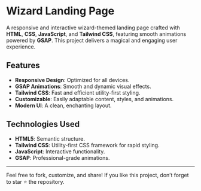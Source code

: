 # Wizard Landing Page

A responsive and interactive wizard-themed landing page crafted with **HTML**, **CSS**, **JavaScript**, and **Tailwind CSS**, featuring smooth animations powered by **GSAP**. This project delivers a magical and engaging user experience.

## Features

- **Responsive Design**: Optimized for all devices.
- **GSAP Animations**: Smooth and dynamic visual effects.
- **Tailwind CSS**: Fast and efficient utility-first styling.
- **Customizable**: Easily adaptable content, styles, and animations.
- **Modern UI**: A clean, enchanting layout.

## Technologies Used

- **HTML5**: Semantic structure.
- **Tailwind CSS**: Utility-first CSS framework for rapid styling.
- **JavaScript**: Interactive functionality.
- **GSAP**: Professional-grade animations.

---

Feel free to fork, customize, and share! If you like this project, don’t forget to star ⭐ the repository.
